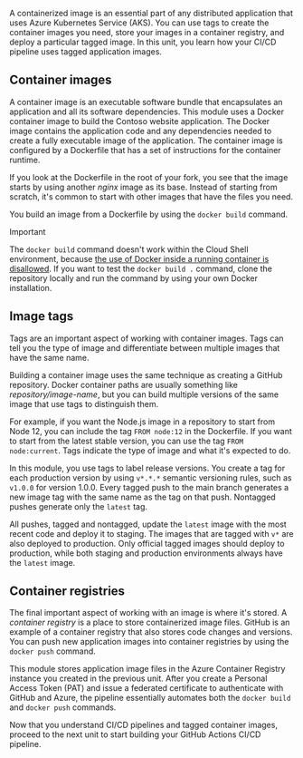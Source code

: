 A containerized image is an essential part of any distributed application that uses Azure Kubernetes Service (AKS). You can use tags to create the container images you need, store your images in a container registry, and deploy a particular tagged image. In this unit, you learn how your CI/CD pipeline uses tagged application images.

## Container images

A container image is an executable software bundle that encapsulates an application and all its software dependencies. This module uses a Docker container image to build the Contoso website application. The Docker image contains the application code and any dependencies needed to create a fully executable image of the application. The container image is configured by a Dockerfile that has a set of instructions for the container runtime.

If you look at the Dockerfile in the root of your fork, you see that the image starts by using another *nginx* image as its base. Instead of starting from scratch, it's common to start with other images that have the files you need.

You build an image from a Dockerfile by using the `docker build` command.

> [!IMPORTANT]
> The `docker build` command doesn't work within the Cloud Shell environment, because [the use of Docker inside a running container is disallowed](/azure/cloud-shell/troubleshooting#bash-troubleshooting). If you want to test the `docker build .` command, clone the repository locally and run the command by using your own Docker installation.

## Image tags

Tags are an important aspect of working with container images. Tags can tell you the type of image and differentiate between multiple images that have the same name.

Building a container image uses the same technique as creating a GitHub repository. Docker container paths are usually something like *repository/image-name*, but you can build multiple versions of the same image that use tags to distinguish them.

For example, if you want the Node.js image in a repository to start from Node 12, you can include the tag `FROM node:12` in the Dockerfile. If you want to start from the latest stable version, you can use the tag `FROM node:current`. Tags indicate the type of image and what it's expected to do.

In this module, you use tags to label release versions. You create a tag for each production version by using `v*.*.*` semantic versioning rules, such as `v1.0.0` for version 1.0.0. Every tagged push to the main branch generates a new image tag with the same name as the tag on that push. Nontagged pushes generate only the `latest` tag.

All pushes, tagged and nontagged, update the `latest` image with the most recent code and deploy it to staging. The images that are tagged with `v*` are also deployed to production. Only official tagged images should deploy to production, while both staging and production environments always have the `latest` image.

## Container registries

The final important aspect of working with an image is where it's stored. A *container registry* is a place to store containerized image files. GitHub is an example of a container registry that also stores code changes and versions. You can push new application images into container registries by using the `docker push` command.

This module stores application image files in the Azure Container Registry instance you created in the previous unit. After you create a Personal Access Token (PAT) and issue a federated certificate to authenticate with GitHub and Azure, the pipeline essentially automates both the `docker build` and `docker push` commands.

Now that you understand CI/CD pipelines and tagged container images, proceed to the next unit to start building your GitHub Actions CI/CD pipeline.
